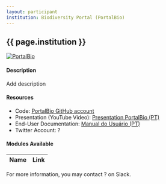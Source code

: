```yaml
---
layout: participant
institution: Biodiversity Portal (PortalBio)
---
```


## {{ page.institution }}

[![PortalBio](/assets/img/participants/portalbio.png)](https://portaldabiodiversidade.icmbio.gov.br/portal/)

#### Description 

Add description

#### Resources

- Code: [PortalBio GitHub account]()
- Presentation (YouTube Video): [Presentation PortalBio (PT)](https://www.youtube.com/embed/cEHqgXcvTdE?rel=0&autoplay=1)
- End-User Documentation: [Manual do Usuário (PT)](https://portaldabiodiversidade.icmbio.gov.br/portal/portal/manualPdf)
- Twitter Account: ?

#### Modules Available 

| Name              | Link                                                                       | 
| ------------------|----------------------------------------------------------------------------|



For more information, you may contact ? on Slack.
